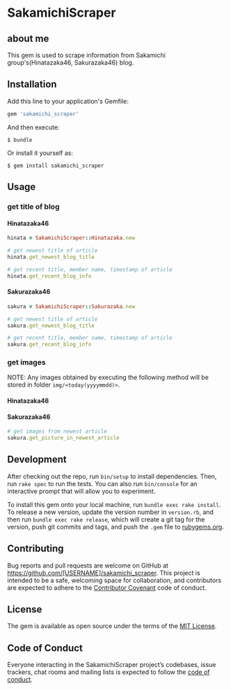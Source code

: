 # SakamichiScraper
## about me
This gem is used to scrape information from Sakamichi group's(Hinatazaka46, Sakurazaka46) blog.

## Installation

Add this line to your application's Gemfile:

```ruby
gem 'sakamichi_scraper'
```

And then execute:

    $ bundle

Or install it yourself as:

    $ gem install sakamichi_scraper

## Usage

### get title of blog

#### Hinatazaka46
```ruby
hinata = SakamichiScraper::Hinatazaka.new

# get newest title of article
hinata.get_newest_blog_title

# get recent title, member name, timestamp of article
hinata.get_recent_blog_info
```

#### Sakurazaka46
```ruby
sakura = SakamichiScraper::Sakurazaka.new

# get newest title of article
sakura.get_newest_blog_title

# get recent title, member name, timestamp of article
sakura.get_recent_blog_info
```

### get images
NOTE: Any images obtained by executing the following method will be stored in folder `img/<today(yyyymmdd)>`.
#### Hinatazaka46

#### Sakurazaka46
```ruby
# get images from newest article
sakura.get_picture_in_newest_article
```

## Development

After checking out the repo, run `bin/setup` to install dependencies. Then, run `rake spec` to run the tests. You can also run `bin/console` for an interactive prompt that will allow you to experiment.

To install this gem onto your local machine, run `bundle exec rake install`. To release a new version, update the version number in `version.rb`, and then run `bundle exec rake release`, which will create a git tag for the version, push git commits and tags, and push the `.gem` file to [rubygems.org](https://rubygems.org).

## Contributing

Bug reports and pull requests are welcome on GitHub at https://github.com/[USERNAME]/sakamichi_scraper. This project is intended to be a safe, welcoming space for collaboration, and contributors are expected to adhere to the [Contributor Covenant](http://contributor-covenant.org) code of conduct.

## License

The gem is available as open source under the terms of the [MIT License](https://opensource.org/licenses/MIT).

## Code of Conduct

Everyone interacting in the SakamichiScraper project’s codebases, issue trackers, chat rooms and mailing lists is expected to follow the [code of conduct](https://github.com/[USERNAME]/sakamichi_scraper/blob/master/CODE_OF_CONDUCT.md).
